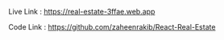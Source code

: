 
Live Link : https://real-estate-3ffae.web.app

Code Link : https://github.com/zaheenrakib/React-Real-Estate




